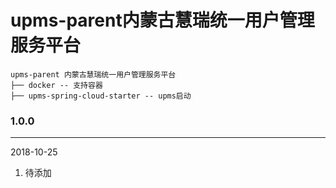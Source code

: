 #  upms-parent内蒙古慧瑞统一用户管理服务平台
```
upms-parent 内蒙古慧瑞统一用户管理服务平台
├── docker -- 支持容器
├── upms-spring-cloud-starter -- upms启动
```


### 1.0.0
***
2018-10-25

1. 待添加